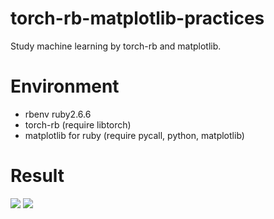 # torch-rb-matplotlib-practices
Study machine learning by torch-rb and matplotlib.
# Environment
- rbenv ruby2.6.6
- torch-rb (require libtorch)
- matplotlib for ruby (require pycall, python, matplotlib)
# Result
![](https://gitee.com/weiligit/codes/3moug12cqkdwyiprejbv897/raw?blob_name=Figure_1.png)
![](https://gitee.com/weiligit/codes/16al2zvpdir3o8ksjgymb97/raw?blob_name=Figure_2.png)
